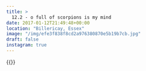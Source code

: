 ```yaml
---
title: >
  12.2 - o full of scorpions is my mind
date: 2017-01-12T21:49:48+00:00
location: "Billericay, Essex"
image: "/img/efe3f838f8cd2a976380870e5b19b7cb.jpg"
draft: false
instagram: true
---
```


{{<photo src="/img/efe3f838f8cd2a976380870e5b19b7cb.jpg">}}
